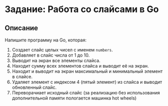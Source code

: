 # Задание: Работа со слайсами в Go

## Описание

Напишите программу на Go, которая:

1. Создает слайс целых чисел с именем `numbers`.
2. Добавляет в слайс числа от 1 до 10.
3. Выводит на экран все элементы слайса.
4. Находит сумму всех элементов слайса и выводит её на экран.
5. Находит и выводит на экран максимальный и минимальный элемент в слайсе.
6. Удаляет элемент с индексом 4 (пятый элемент) из слайса и выводит обновленный слайс.
7. Переворачиает исходный слайс (за реализацию без использования дополнительной памяти пологается машинка hot wheels)